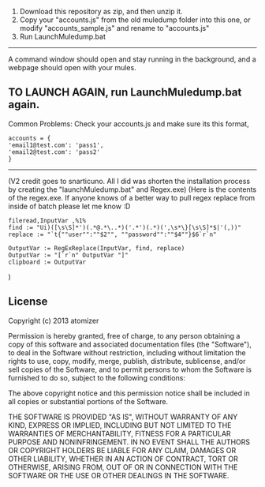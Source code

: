 1. Download this repository as zip, and then unzip it.
2. Copy your "accounts.js" from the old muledump folder into this one, or modify "accounts_sample.js" and rename to "accounts.js"
3. Run LaunchMuledump.bat

-----------------------------
A command window should open and stay running in the background, and a webpage should open with your mules. 

TO LAUNCH AGAIN,  run LaunchMuledump.bat again.
-----------------------------
Common Problems:
Check your accounts.js and make sure its this format,

	accounts = {
	'email1@test.com': 'pass1',
	'email2@test.com': 'pass2'
	}
	
------------------------------------------------------------
(V2 credit goes to snarticuno. All I did was shorten the installation process by creating the "launchMuledump.bat" and Regex.exe)
(Here is the contents of the regex.exe. If anyone knows of a better way to pull regex replace from inside of batch please let me know :D

	fileread,InputVar ,%1%
	find := "Ui)([\s\S]*')(.*@.*\..*)('.*')(.*)(',\s*\}[\s\S]*$|'(,))"
	replace := "`t{""user"":""$2"", ""password"":""$4""}$6`r`n"

	OutputVar := RegExReplace(InputVar, find, replace)
	OutputVar := "[`r`n" OutputVar "]"
	clipboard := OutputVar
)

License
------------------------------------------------------------
Copyright (c) 2013 atomizer

Permission is hereby granted, free of charge, to any person obtaining a copy of this software and associated documentation files (the "Software"), to deal in the Software without restriction, including without limitation the rights to use, copy, modify, merge, publish, distribute, sublicense, and/or sell copies of the Software, and to permit persons to whom the Software is furnished to do so, subject to the following conditions:

The above copyright notice and this permission notice shall be included in all copies or substantial portions of the Software.

THE SOFTWARE IS PROVIDED "AS IS", WITHOUT WARRANTY OF ANY KIND, EXPRESS OR IMPLIED, INCLUDING BUT NOT LIMITED TO THE WARRANTIES OF MERCHANTABILITY, FITNESS FOR A PARTICULAR PURPOSE AND NONINFRINGEMENT. IN NO EVENT SHALL THE AUTHORS OR COPYRIGHT HOLDERS BE LIABLE FOR ANY CLAIM, DAMAGES OR OTHER LIABILITY, WHETHER IN AN ACTION OF CONTRACT, TORT OR OTHERWISE, ARISING FROM, OUT OF OR IN CONNECTION WITH THE SOFTWARE OR THE USE OR OTHER DEALINGS IN THE SOFTWARE.
